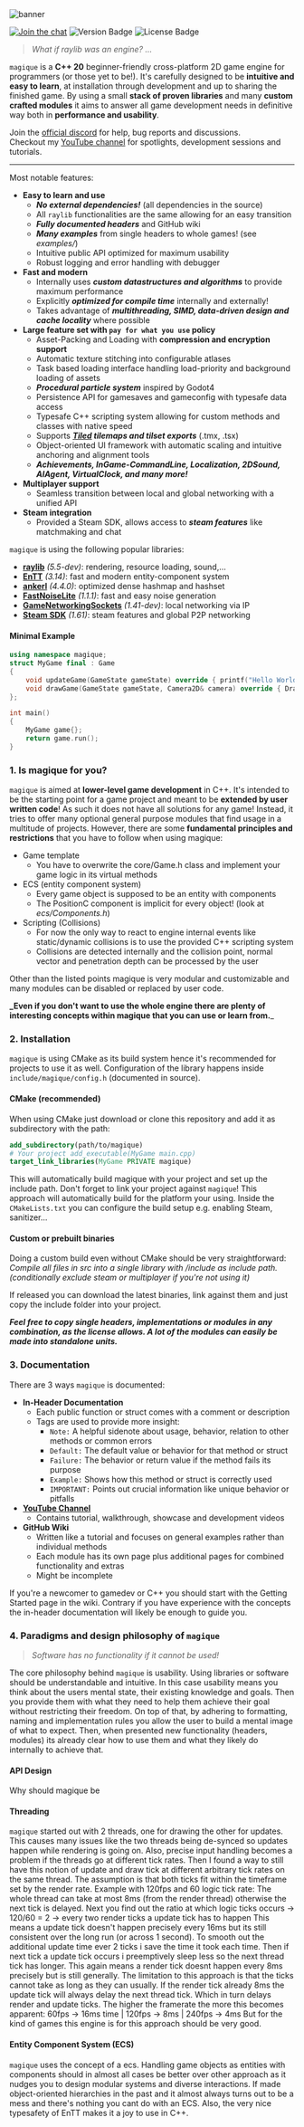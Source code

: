 <img src="logos/magique_banner.png" title="banner"/>

[![Join the chat](https://img.shields.io/badge/discord-join-7289DA.svg?logo=discord&longCache=true&style=flat)](https://discord.gg/YAsvnxAmX7)
![Version Badge](https://img.shields.io/badge/Version:-0.8.0-blue)
![License Badge](https://img.shields.io/github/license/gk646/magique)

> _What if raylib was an engine? ..._

`magique` is a **C++ 20** beginner-friendly cross-platform 2D game engine for programmers (or those yet to be!).
It's carefully designed to be **intuitive and easy to learn**, at installation through development and up to sharing the
finished game. By using a small **stack of proven libraries** and many **custom crafted modules** it aims to answer all
game development needs in definitive way both in **performance and usability**.

Join the [official discord](https://discord.gg/YAsvnxAmX7) for help, bug reports and discussions.  
Checkout my [YouTube channel](https://www.youtube.com/@gk646-yt) for spotlights, development sessions
and tutorials.

---

Most notable features:

- **Easy to learn and use**
    - _**No external dependencies!**_ (all dependencies in the source)
    - All `raylib` functionalities are the same allowing for an easy transition
    - _**_Fully documented headers_**_ and GitHub wiki
    - _**Many examples**_ from single headers to whole games! (see _examples/_)
    - Intuitive public API optimized for maximum usability
    - Robust logging and error handling with debugger
- **Fast and modern**
    - Internally uses _**custom datastructures and algorithms**_ to provide maximum performance
    - Explicitly _**optimized for compile time**_ internally and externally!
    - Takes advantage of _**multithreading, SIMD, data-driven design and cache locality**_ where possible
- **Large feature set with `pay for what you use` policy**
    - Asset-Packing and Loading with **compression and encryption support**
    - Automatic texture stitching into configurable atlases
    - Task based loading interface handling load-priority and background loading of assets
    - _**Procedural particle system**_ inspired by Godot4
    - Persistence API for gamesaves and gameconfig with typesafe data access
    - Typesafe C++ scripting system allowing for custom methods and classes with native speed
    - Supports _**[Tiled](https://www.mapeditor.org/) tilemaps and tilset exports**_ (.tmx, .tsx)
    - Object-oriented UI framework with automatic scaling and intuitive anchoring and alignment tools
    - _**Achievements, InGame-CommandLine, Localization, 2DSound, AIAgent, VirtualClock, and many more!**_
- **Multiplayer support**
    - Seamless transition between local and global networking with a unified API
- **Steam integration**
    - Provided a Steam SDK, allows access to _**steam features**_ like matchmaking and chat

`magique` is using the following popular libraries:

- **[raylib](https://github.com/raysan5/raylib)** _(5.5-dev)_: rendering, resource loading, sound,...
- **[EnTT](https://github.com/skypjack/entt)** _(3.14)_: fast and modern entity-component system
- **[ankerl](https://github.com/martinus/unordered_dense)** _(4.4.0)_: optimized dense hashmap and hashset
- **[FastNoiseLite](https://github.com/Auburn/FastNoiseLite)** _(1.1.1)_: fast and easy noise generation
- **[GameNetworkingSockets](https://github.com/ValveSoftware/GameNetworkingSockets)** _(1.41-dev)_: local networking via
  IP
- **[Steam SDK](https://partner.steamgames.com/)** _(1.61)_:  steam features and global P2P networking

#### Minimal Example

```c++
using namespace magique;
struct MyGame final : Game
{
    void updateGame(GameState gameState) override { printf("Hello World!\n"); }
    void drawGame(GameState gameState, Camera2D& camera) override { DrawRectangle(0, 0, 50, 50, RED); }
};

int main()
{
    MyGame game{};
    return game.run();
}
```

### 1. Is magique for you?

`magique` is aimed at **lower-level game development** in C++. It's intended to be the starting point for a game project
and meant to be **extended by user written code**!
As such it does not have all solutions for any game! Instead, it tries to offer many optional general purpose
modules that find usage in a multitude of projects. However, there are some **fundamental principles and restrictions**
that you have to follow when using magique:

- Game template
    - You have to overwrite the core/Game.h class and implement your game logic in its virtual methods
- ECS (entity component system)
    - Every game object is supposed to be an entity with components
    - The PositionC component is implicit for every object! (look at _ecs/Components.h_)
- Scripting (Collisions)
    - For now the only way to react to engine internal events like static/dynamic collisions is to use the provided C++
      scripting system
    - Collisions are detected internally and the collision point, normal vector and penetration depth can be processed
      by the user

Other than the listed points magique is very modular and customizable and many modules can be disabled or replaced by
user code.

**_Even if you don't want to use the whole engine there are plenty of interesting concepts within magique that you can
use or learn from.**_

### 2. Installation

`magique` is using CMake as its build system hence it's recommended for projects to use it as well.
Configuration of the library happens inside `include/magique/config.h` (documented in source).

#### CMake (recommended)

When using CMake just download or clone this repository and add it as subdirectory with the path:

```cmake
add_subdirectory(path/to/magique)
# Your project add_executable(MyGame main.cpp)
target_link_libraries(MyGame PRIVATE magique)
```

This will automatically build magique with your project and set up the include path. Don't forget to link your project
against `magique`! This approach will automatically build for the platform your using.
Inside the `CMakeLists.txt` you can configure the build setup e.g. enabling Steam, sanitizer...

#### Custom or prebuilt binaries

Doing a custom build even without CMake should be very straightforward:  
_Compile all files in src into a single library with /include as include path._ _(conditionally exclude steam or
multiplayer if you're not using it)_

If released you can download the latest binaries, link against them and just copy the include folder into your project.

_**Feel free to copy single headers, implementations or modules in any combination, as the license allows. A lot of the
modules can easily be made into standalone units.**_

### 3. Documentation

There are 3 ways `magique` is documented:

- **In-Header Documentation**
    - Each public function or struct comes with a comment or description
    - Tags are used to provide more insight:
        - `Note:` A helpful sidenote about usage, behavior, relation to other methods or common errors
        - `Default:` The default value or behavior for that method or struct
        - `Failure:` The behavior or return value if the method fails its purpose
        - `Example:` Shows how this method or struct is correctly used
        - `IMPORTANT:` Points out crucial information like unique behavior or pitfalls
- **[YouTube Channel](https://www.youtube.com/@gk646-yt)**
    - Contains tutorial, walkthrough, showcase and development videos
- **GitHub Wiki**
    - Written like a tutorial and focuses on general examples rather than individual methods
    - Each module has its own page plus additional pages for combined functionality and extras
    - Might be incomplete

If you're a newcomer to gamedev or C++ you should start with the Getting Started page in the wiki.
Contrary if you have experience with the concepts the in-header documentation will likely be enough to guide you.

### 4. Paradigms and design philosophy of `magique`

> *Software has no functionality if it cannot be used!*

The core philosophy behind `magique` is usability. Using libraries or software should be understandable and intuitive.
In this case usability means you think about the users mental state, their existing knowledge and goals. Then you
provide them with what they need to help them achieve their goal without restricting their freedom. On top of that, by
adhering to formatting, naming and implementation rules you allow the user to build a mental image of what to expect.
Then, when presented new functionality (headers, modules) its already clear how to use them and what they likely do
internally to achieve that.

#### API Design

Why should magique be

#### Threading

`magique` started out with 2 threads, one for drawing the other for updates. This causes many issues like the two
threads being de-synced so updates happen while rendering is going on. Also, precise input handling becomes a problem if
the threads go at different tick rates.
Then I found a way to still have this notion of update and draw tick at different arbitrary tick rates on the same
thread.
The assumption is that both ticks fit within the timeframe set by the render rate.
Example with 120fps and 60 logic tick rate:
The whole thread can take at most 8ms (from the render thread) otherwise the next tick is delayed.
Next you find out the ratio at which logic ticks occurs -> 120/60 = 2 -> every two render ticks a update tick has to
happen
This means a update tick doesn't happen precisely every 16ms but its still consistent over the long run (or across 1
second).
To smooth out the additional update time ever 2 ticks i save the time it took each time. Then if next tick a update tick
occurs i preemptively sleep less so the next thread tick has longer. This again means a render tick doesnt happen every
8ms precisely but is still generally.
The limitation to this approach is that the ticks cannot take as long as they can usually. If the render tick already
8ms the update tick will always delay the next thread tick. Which in turn delays render and update ticks.
The higher the framerate the more this becomes apparent: 60fps -> 16ms time | 120fps -> 8ms | 240fps -> 4ms
But for the kind of games this engine is for this approach should be very good.

#### Entity Component System (ECS)

`magique` uses the concept of a ecs. Handling game objects as entities with components should in almost all cases be
better over other approach as it nudges you to design modular systems and diverse interactions. If made object-oriented
hierarchies in the past and it almost always turns out to be a mess and there's nothing you cant do with an ECS. Also,
the very nice typesafety of EnTT makes it a joy to use in C++.
